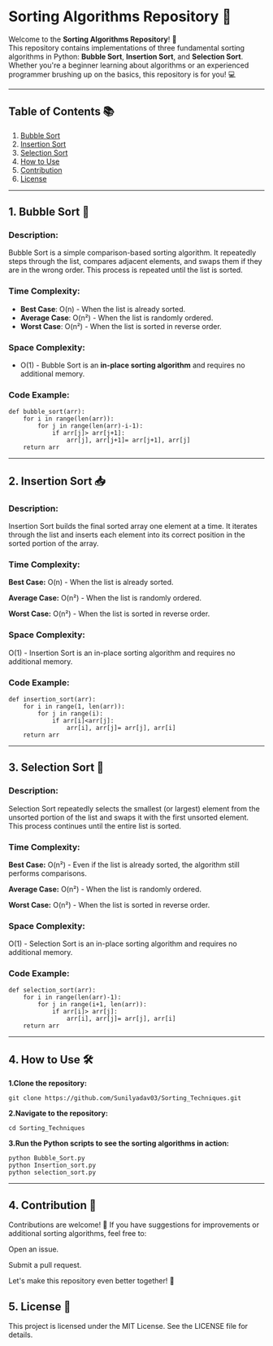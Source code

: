 # Sorting Algorithms Repository 🚀

Welcome to the **Sorting Algorithms Repository**! 🎉  
This repository contains implementations of three fundamental sorting algorithms in Python: **Bubble Sort**, **Insertion Sort**, and **Selection Sort**. Whether you're a beginner learning about algorithms or an experienced programmer brushing up on the basics, this repository is for you! 💻

---

## Table of Contents 📚
1. [Bubble Sort](#bubble-sort)
2. [Insertion Sort](#insertion-sort)
3. [Selection Sort](#selection-sort)
4. [How to Use](#how-to-use)
5. [Contribution](#contribution)
6. [License](#license)

---

## 1. Bubble Sort 🛁

 ### Description:
Bubble Sort is a simple comparison-based sorting algorithm. It repeatedly steps through the list, compares adjacent elements, and swaps them if they are in the wrong order. This process is repeated until the list is sorted.

 ### Time Complexity:
- **Best Case**: O(n) - When the list is already sorted.
- **Average Case**: O(n²) - When the list is randomly ordered.
- **Worst Case**: O(n²) - When the list is sorted in reverse order.

### Space Complexity:
- O(1) - Bubble Sort is an **in-place sorting algorithm** and requires no additional memory.

### Code Example:
```
def bubble_sort(arr):
    for i in range(len(arr)):
        for j in range(len(arr)-i-1):
            if arr[j]> arr[j+1]:
                arr[j], arr[j+1]= arr[j+1], arr[j]
    return arr
```

---

## 2. Insertion Sort 📥

### Description:
Insertion Sort builds the final sorted array one element at a time. It iterates through the list and inserts each element into its correct position in the sorted portion of the array.

### Time Complexity:
**Best Case:** O(n) - When the list is already sorted.

**Average Case:** O(n²) - When the list is randomly ordered.

**Worst Case:** O(n²) - When the list is sorted in reverse order.

### Space Complexity:
O(1) - Insertion Sort is an in-place sorting algorithm and requires no additional memory.

### Code Example:
```
def insertion_sort(arr):
    for i in range(1, len(arr)):
        for j in range(i):
            if arr[i]<arr[j]:
                arr[i], arr[j]= arr[j], arr[i]
    return arr
```
---

## 3. Selection Sort 🎯

### Description:
Selection Sort repeatedly selects the smallest (or largest) element from the unsorted portion of the list and swaps it with the first unsorted element. This process continues until the entire list is sorted.

### Time Complexity:
**Best Case:** O(n²) - Even if the list is already sorted, the algorithm still performs comparisons.

**Average Case:** O(n²) - When the list is randomly ordered.

**Worst Case:** O(n²) - When the list is sorted in reverse order.

### Space Complexity:
O(1) - Selection Sort is an in-place sorting algorithm and requires no additional memory.

### Code Example:

```
def selection_sort(arr):
    for i in range(len(arr)-1):
        for j in range(i+1, len(arr)):
            if arr[i]> arr[j]:
                arr[i], arr[j]= arr[j], arr[i]
    return arr
```
---

## 4. How to Use 🛠️

**1.Clone the repository:**
```
git clone https://github.com/Sunilyadav03/Sorting_Techniques.git
```
**2.Navigate to the repository:**
```
cd Sorting_Techniques
```
**3.Run the Python scripts to see the sorting algorithms in action:**
```
python Bubble_Sort.py
python Insertion_sort.py
python selection_sort.py
```
---

## 4. Contribution 🤝
Contributions are welcome! 🎉 If you have suggestions for improvements or additional sorting algorithms, feel free to:

  Open an issue.
  
  Submit a pull request.

Let's make this repository even better together! 💪

## 5. License 📜
This project is licensed under the MIT License. See the LICENSE file for details.

